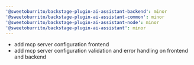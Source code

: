 ```yaml
---
'@sweetoburrito/backstage-plugin-ai-assistant-backend': minor
'@sweetoburrito/backstage-plugin-ai-assistant-common': minor
'@sweetoburrito/backstage-plugin-ai-assistant-node': minor
'@sweetoburrito/backstage-plugin-ai-assistant': minor
---
```


- add mcp server configuration frontend
- add mcp server configuration validation and error handling on frontend and backend

